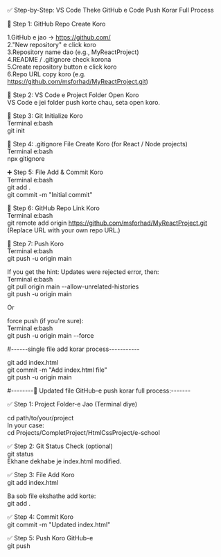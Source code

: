 ✅ Step-by-Step: VS Code Theke GitHub e Code Push Korar Full Process <br>

🧱 Step 1: GitHub Repo Create Koro <br>

1.GitHub e jao → https://github.com/ <br>
2."New repository" e click koro <br>
3.Repository name dao (e.g., MyReactProject) <br>
4.README / .gitignore check korona <br>
5.Create repository button e click koro <br>
6.Repo URL copy koro (e.g. https://github.com/msforhad/MyReactProject.git) <br>

📁 Step 2: VS Code e Project Folder Open Koro <br>
VS Code e jei folder push korte chau, seta open koro. <br>

🧰 Step 3: Git Initialize Koro <br>
Terminal e:bash <br>
git init <br>

📄 Step 4: .gitignore File Create Koro (for React / Node projects) <br>
Terminal e:bash <br>
npx gitignore <br>

➕ Step 5: File Add & Commit Koro <br>
Terminal e:bash <br>
git add . <br>
git commit -m "Initial commit" <br>

🔗 Step 6: GitHub Repo Link Koro <br>
Terminal e:bash <br>
git remote add origin https://github.com/msforhad/MyReactProject.git <br>
(Replace URL with your own repo URL.) <br>

🚀 Step 7: Push Koro <br>
Terminal e:bash <br>
git push -u origin main <br>

If you get the hint: Updates were rejected error, then: <br>
Terminal e:bash <br>
git pull origin main --allow-unrelated-histories <br>
git push -u origin main <br>

Or  <br>

force push (if you're sure): <br>
Terminal e:bash <br>
git push -u origin main --force <br>

#------single file add korar process----------- <br>

git add index.html <br>
git commit -m "Add index.html file" <br>
git push -u origin main <br>


#--------🔄 Updated file GitHub-e push korar full process:------- <br>

✅ Step 1: Project Folder-e Jao (Terminal diye) <br>

cd path/to/your/project <br>
In your case: <br>
cd Projects/CompletProject/HtmlCssProject/e-school <br>

✅ Step 2: Git Status Check (optional) <br>
git status <br>
Ekhane dekhabe je index.html modified. <br>

✅ Step 3: File Add Koro <br>
git add index.html <br>

Ba sob file ekshathe add korte: <br>
git add . <br>

✅ Step 4: Commit Koro <br>
git commit -m "Updated index.html" <br>

✅ Step 5: Push Koro GitHub-e <br>
git push <br>